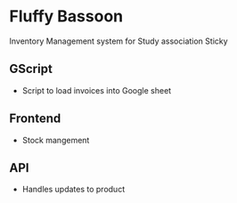 # Fluffy Bassoon
Inventory Management system for Study association Sticky

## GScript
- Script to load invoices into Google sheet

## Frontend
- Stock mangement

## API
- Handles updates to product